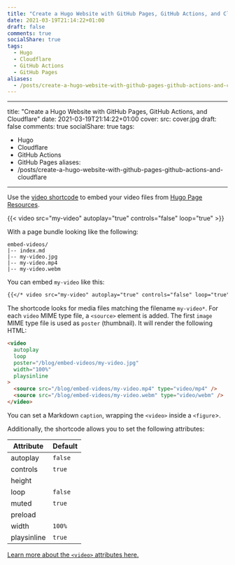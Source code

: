 ```yaml
---
title: "Create a Hugo Website with GitHub Pages, GitHub Actions, and Cloudflare"
date: 2021-03-19T21:14:22+01:00
draft: false
comments: true
socialShare: true
tags:
  - Hugo
  - Cloudflare
  - GitHub Actions
  - GitHub Pages
aliases:
  - /posts/create-a-hugo-website-with-github-pages-github-actions-and-cloudflare
---
```


---
title: "Create a Hugo Website with GitHub Pages, GitHub Actions, and Cloudflare"
date: 2021-03-19T21:14:22+01:00
cover:
  src: cover.jpg
draft: false
comments: true
socialShare: true
tags:
  - Hugo
  - Cloudflare
  - GitHub Actions
  - GitHub Pages
aliases:
  - /posts/create-a-hugo-website-with-github-pages-github-actions-and-cloudflare
---


Use the [video shortcode](https://github.com/schnerring/hugo-theme-gruvbox/blob/main/layouts/shortcodes/video.html)
to embed your video files from [Hugo Page Resources](https://gohugo.io/content-management/page-resources/).

{{< video src="my-video" autoplay="true" controls="false" loop="true" >}}

<!--more-->

With a page bundle looking like the following:

```text
embed-videos/
|-- index.md
|-- my-video.jpg
|-- my-video.mp4
|-- my-video.webm
```

You can embed `my-video` like this:

```markdown
{{</* video src="my-video" autoplay="true" controls="false" loop="true" */>}}
```

The shortcode looks for media files matching the filename `my-video*`. For each
`video` MIME type file, a `<source>` element is added. The first `image` MIME
type file is used as `poster` (thumbnail). It will render the following HTML:

```html
<video
  autoplay
  loop
  poster="/blog/embed-videos/my-video.jpg"
  width="100%"
  playsinline
>
  <source src="/blog/embed-videos/my-video.mp4" type="video/mp4" />
  <source src="/blog/embed-videos/my-video.webm" type="video/webm" />
</video>
```

You can set a Markdown `caption`, wrapping the `<video>` inside a `<figure`>.

Additionally, the shortcode allows you to set the following attributes:

| Attribute   | Default |
| ----------- | ------- |
| autoplay    | `false` |
| controls    | `true`  |
| height      |         |
| loop        | `false` |
| muted       | `true`  |
| preload     |         |
| width       | `100%`  |
| playsinline | `true`  |

[Learn more about the `<video>` attributes here.](https://developer.mozilla.org/en-US/docs/Web/HTML/Element/video#attributes)
